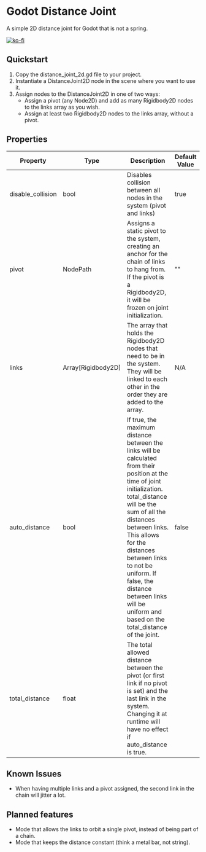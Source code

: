 # Godot Distance Joint
A simple 2D distance joint for Godot that is not a spring.

[![ko-fi](https://ko-fi.com/img/githubbutton_sm.svg)](https://ko-fi.com/L4L2128QIJ)

## Quickstart
1. Copy the distance_joint_2d.gd file to your project.
2. Instantiate a DistanceJoint2D node in the scene where you want to use it.
3. Assign nodes to the DistanceJoint2D in one of two ways:
   * Assign a pivot (any Node2D) and add as many Rigidbody2D nodes to the links array as you wish.
   * Assign at least two Rigidbody2D nodes to the links array, without a pivot.

## Properties

|Property|Type|Description|Default Value|
|--------|----|-----------|-------------|
|disable_collision|bool|Disables collision between all nodes in the system (pivot and links)|true|
|pivot|NodePath|Assigns a static pivot to the system, creating an anchor for the chain of links to hang from. If the pivot is a Rigidbody2D, it will be frozen on joint initialization.|""|
|links|Array[Rigidbody2D]|The array that holds the Rigidbody2D nodes that need to be in the system. They will be linked to each other in the order they are added to the array.|N/A|
|auto_distance|bool|If true, the maximum distance between the links will be calculated from their position at the time of joint initialization. total_distance will be the sum of all the distances between links. This allows for the distances between links to not be uniform. If false, the distance between links will be uniform and based on the total_distance of the joint.|false|
|total_distance|float|The total allowed distance between the pivot (or first link if no pivot is set) and the last link in the system. Changing it at runtime will have no effect if auto_distance is true.|

## Known Issues
* When having multiple links and a pivot assigned, the second link in the chain will jitter a lot.

## Planned features
* Mode that allows the links to orbit a single pivot, instead of being part of a chain.
* Mode that keeps the distance constant (think a metal bar, not string).

